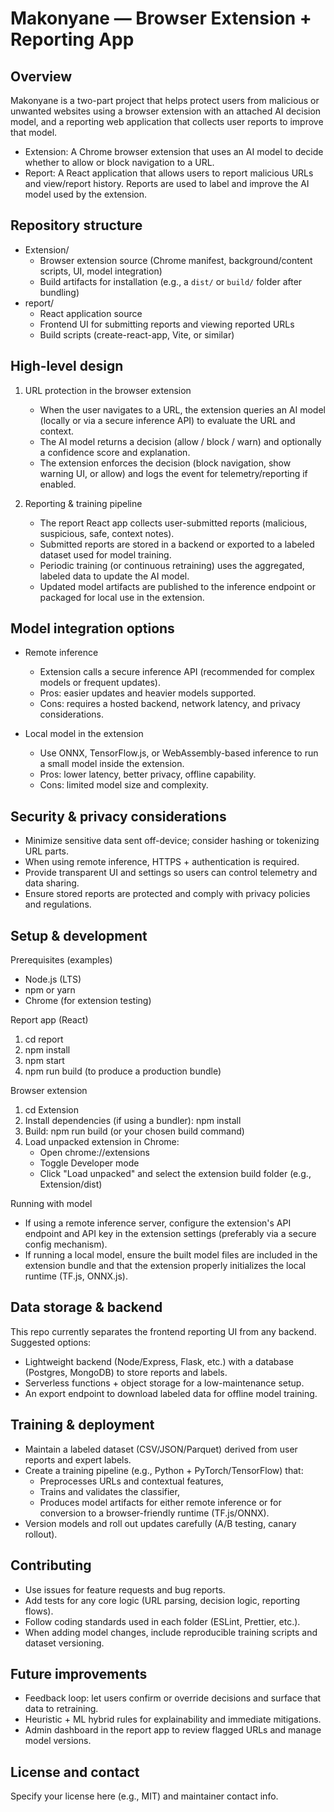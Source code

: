 # Makonyane — Browser Extension + Reporting App

Overview
--------
Makonyane is a two-part project that helps protect users from malicious or unwanted websites using a browser extension with an attached AI decision model, and a reporting web application that collects user reports to improve that model.

- Extension: A Chrome browser extension that uses an AI model to decide whether to allow or block navigation to a URL.
- Report: A React application that allows users to report malicious URLs and view/report history. Reports are used to label and improve the AI model used by the extension.

Repository structure
--------------------
- Extension/
  - Browser extension source (Chrome manifest, background/content scripts, UI, model integration)
  - Build artifacts for installation (e.g., a `dist/` or `build/` folder after bundling)
- report/
  - React application source
  - Frontend UI for submitting reports and viewing reported URLs
  - Build scripts (create-react-app, Vite, or similar)

High-level design
-----------------
1. URL protection in the browser extension
   - When the user navigates to a URL, the extension queries an AI model (locally or via a secure inference API) to evaluate the URL and context.
   - The AI model returns a decision (allow / block / warn) and optionally a confidence score and explanation.
   - The extension enforces the decision (block navigation, show warning UI, or allow) and logs the event for telemetry/reporting if enabled.

2. Reporting & training pipeline
   - The report React app collects user-submitted reports (malicious, suspicious, safe, context notes).
   - Submitted reports are stored in a backend or exported to a labeled dataset used for model training.
   - Periodic training (or continuous retraining) uses the aggregated, labeled data to update the AI model.
   - Updated model artifacts are published to the inference endpoint or packaged for local use in the extension.

Model integration options
-------------------------
- Remote inference
  - Extension calls a secure inference API (recommended for complex models or frequent updates).
  - Pros: easier updates and heavier models supported.
  - Cons: requires a hosted backend, network latency, and privacy considerations.

- Local model in the extension
  - Use ONNX, TensorFlow.js, or WebAssembly-based inference to run a small model inside the extension.
  - Pros: lower latency, better privacy, offline capability.
  - Cons: limited model size and complexity.

Security & privacy considerations
-------------------------------
- Minimize sensitive data sent off-device; consider hashing or tokenizing URL parts.
- When using remote inference, HTTPS + authentication is required.
- Provide transparent UI and settings so users can control telemetry and data sharing.
- Ensure stored reports are protected and comply with privacy policies and regulations.

Setup & development
-------------------
Prerequisites (examples)
- Node.js (LTS)
- npm or yarn
- Chrome (for extension testing)

Report app (React)
1. cd report
2. npm install
3. npm start
4. npm run build (to produce a production bundle)

Browser extension
1. cd Extension
2. Install dependencies (if using a bundler): npm install
3. Build: npm run build (or your chosen build command)
4. Load unpacked extension in Chrome:
   - Open chrome://extensions
   - Toggle Developer mode
   - Click "Load unpacked" and select the extension build folder (e.g., Extension/dist)

Running with model
- If using a remote inference server, configure the extension's API endpoint and API key in the extension settings (preferably via a secure config mechanism).
- If running a local model, ensure the built model files are included in the extension bundle and that the extension properly initializes the local runtime (TF.js, ONNX.js).

Data storage & backend
----------------------
This repo currently separates the frontend reporting UI from any backend. Suggested options:
- Lightweight backend (Node/Express, Flask, etc.) with a database (Postgres, MongoDB) to store reports and labels.
- Serverless functions + object storage for a low-maintenance setup.
- An export endpoint to download labeled data for offline model training.

Training & deployment
---------------------
- Maintain a labeled dataset (CSV/JSON/Parquet) derived from user reports and expert labels.
- Create a training pipeline (e.g., Python + PyTorch/TensorFlow) that:
  - Preprocesses URLs and contextual features,
  - Trains and validates the classifier,
  - Produces model artifacts for either remote inference or for conversion to a browser-friendly runtime (TF.js/ONNX).
- Version models and roll out updates carefully (A/B testing, canary rollout).

Contributing
------------
- Use issues for feature requests and bug reports.
- Add tests for any core logic (URL parsing, decision logic, reporting flows).
- Follow coding standards used in each folder (ESLint, Prettier, etc.).
- When adding model changes, include reproducible training scripts and dataset versioning.

Future improvements
-------------------
- Feedback loop: let users confirm or override decisions and surface that data to retraining.
- Heuristic + ML hybrid rules for explainability and immediate mitigations.
- Admin dashboard in the report app to review flagged URLs and manage model versions.

License and contact
-------------------
Specify your license here (e.g., MIT) and maintainer contact info.
